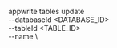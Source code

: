 appwrite tables update \
        --databaseId <DATABASE_ID> \
        --tableId <TABLE_ID> \
        --name <NAME> \



